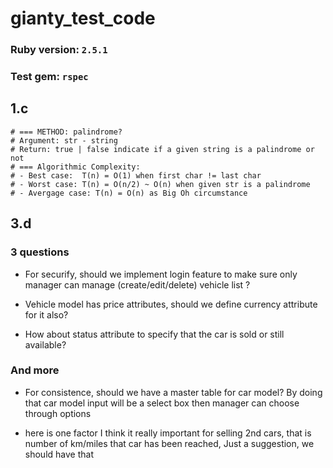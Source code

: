 # gianty_test_code

### Ruby version: `2.5.1`

### Test gem: `rspec`

## 1.c

```
# === METHOD: palindrome?
# Argument: str - string
# Return: true | false indicate if a given string is a palindrome or not
# === Algorithmic Complexity:
# - Best case:  T(n) = O(1) when first char != last char
# - Worst case: T(n) = O(n/2) ~ O(n) when given str is a palindrome
# - Avergage case: T(n) = O(n) as Big Oh circumstance
```


## 3.d
### 3 questions
- For securify, should we implement login feature to make sure only manager can manage (create/edit/delete) vehicle list ?

- Vehicle model has price attributes, should we define currency attribute for it also?

- How about status attribute to specify that the car is sold or still available?

### And more

- For consistence, should we have a master table for car model? By doing that car model input will be a select box then manager can choose through options

- here is one factor I think it really important for selling 2nd cars, that is number of km/miles that car has been reached, Just a suggestion, we should have that

